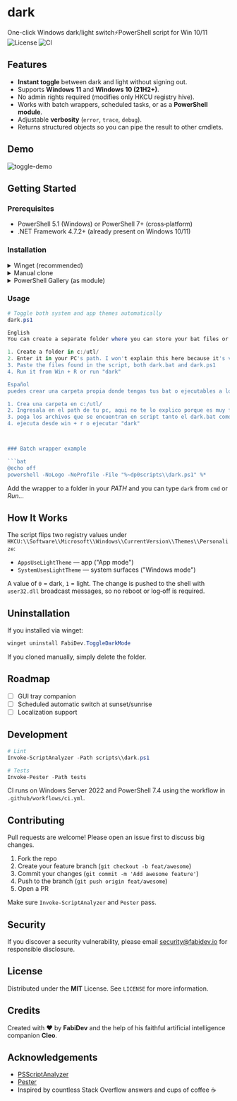 # dark
One-click Windows dark/light switch⚡️PowerShell script for Win 10/11
![License](https://img.shields.io/badge/license-MIT-blue) ![CI](https://github.com/your-username/ToggleDarkMode/actions/workflows/ci.yml/badge.svg)

## Features

* **Instant toggle** between dark and light without signing out.
* Supports **Windows 11** and **Windows 10 (21H2+)**.
* No admin rights required (modifies only HKCU registry hive).
* Works with batch wrappers, scheduled tasks, or as a **PowerShell module**.
* Adjustable **verbosity** (`error`, `trace`, `debug`).
* Returns structured objects so you can pipe the result to other cmdlets.

## Demo

![toggle-demo](docs/toggle-demo.gif)

## Getting Started

### Prerequisites

* PowerShell 5.1 (Windows) or PowerShell 7+ (cross‑platform)
* .NET Framework 4.7.2+ (already present on Windows 10/11)

### Installation

<details>
<summary>Winget (recommended)</summary>

```powershell
winget install --id FabiDev.ToggleDarkMode
```

</details>

<details>
<summary>Manual clone</summary>

```powershell
git clone https://github.com/your-username/ToggleDarkMode.git
cd ToggleDarkMode
```

</details>

<details>
<summary>PowerShell Gallery (as module)</summary>

```powershell
Install-Module ToggleDarkMode -Scope CurrentUser
```

</details>

### Usage

```powershell
# Toggle both system and app themes automatically
dark.ps1

English 
You can create a separate folder where you can store your bat files or executables that you want to access quickly. In my case, do the following:

1. Create a folder in c:/utl/
2. Enter it in your PC's path. I won't explain this here because it's very easy.
3. Paste the files found in the script, both dark.bat and dark.ps1
4. Run it from Win + R or run "dark"

Español 
puedes crear una carpeta propia donde tengas tus bat o ejecutables a los que quieras acceder rapidamente para mi caso realice lo siguiente:

1. Crea una carpeta en c:/utl/
2. Ingresala en el path de tu pc, aqui no te lo explico porque es muy facil.
3. pega los archivos que se encuentran en script tanto el dark.bat como el dark.ps1
4. ejecuta desde win + r o ejecutar "dark"



### Batch wrapper example

```bat
@echo off
powershell -NoLogo -NoProfile -File "%~dp0scripts\\dark.ps1" %*
```

Add the wrapper to a folder in your *PATH* and you can type `dark` from `cmd` or *Run...*

## How It Works

The script flips two registry values under `HKCU:\\Software\\Microsoft\\Windows\\CurrentVersion\\Themes\\Personalize`:

* `AppsUseLightTheme` — app ("App mode")
* `SystemUsesLightTheme` — system surfaces ("Windows mode")

A value of `0` = dark, `1` = light. The change is pushed to the shell with `user32.dll` broadcast messages, so no reboot or log‑off is required.

## Uninstallation

If you installed via winget:

```powershell
winget uninstall FabiDev.ToggleDarkMode
```

If you cloned manually, simply delete the folder.

## Roadmap

* [ ] GUI tray companion
* [ ] Scheduled automatic switch at sunset/sunrise
* [ ] Localization support

## Development

```powershell
# Lint
Invoke-ScriptAnalyzer -Path scripts\\dark.ps1

# Tests
Invoke-Pester -Path tests
```

CI runs on Windows Server 2022 and PowerShell 7.4 using the workflow in `.github/workflows/ci.yml`.

## Contributing

Pull requests are welcome! Please open an issue first to discuss big changes.

1. Fork the repo
2. Create your feature branch (`git checkout -b feat/awesome`)
3. Commit your changes (`git commit -m 'Add awesome feature'`)
4. Push to the branch (`git push origin feat/awesome`)
5. Open a PR

Make sure `Invoke-ScriptAnalyzer` and `Pester` pass.

## Security

If you discover a security vulnerability, please email [security@fabidev.io](mailto:security@fabidev.io) for responsible disclosure.

## License

Distributed under the **MIT** License. See `LICENSE` for more information.

## Credits

Created with ❤️ by **FabiDev** and the help of his faithful artificial intelligence companion **Cleo**.

## Acknowledgements

* [PSScriptAnalyzer](https://github.com/PowerShell/PSScriptAnalyzer)
* [Pester](https://github.com/pester/Pester)
* Inspired by countless Stack Overflow answers and cups of coffee ☕
